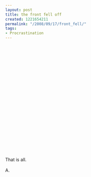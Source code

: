 ```yaml
---
layout: post
title: the front fell off
created: 1221654211
permalink: "/2008/09/17/front_fell/"
tags:
- Procrastination
---
```

<object width="425" height="344"><param name="movie" value="http://www.youtube.com/v/WcU4t6zRAKg&hl=en&fs=1&rel=0"></param><param name="allowFullScreen" value="true"></param><embed src="http://www.youtube.com/v/WcU4t6zRAKg&hl=en&fs=1&rel=0" type="application/x-shockwave-flash" allowfullscreen="true" width="425" height="344"></embed></object>

<p>
That is all.<br/>
<br/>
A.
</p>
